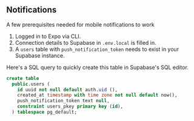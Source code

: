 ## Notifications

A few prerequisites needed for mobile notifications to work

1. Logged in to Expo via CLI.
2. Connection details to Supabase in `.env.local` is filled in.
3. A `users` table with `push_notification_token` needs to exist in your Supabase instance.

Here's a SQL query to quickly create this table in Supabase's SQL editor.

```sql
create table
  public.users (
    id uuid not null default auth.uid (),
    created_at timestamp with time zone not null default now(),
    push_notification_token text null,
    constraint users_pkey primary key (id),
  ) tablespace pg_default;
```